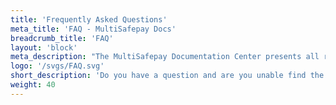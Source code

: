 ```yaml
---
title: 'Frequently Asked Questions'
meta_title: 'FAQ - MultiSafepay Docs'
breadcrumb_title: 'FAQ'
layout: 'block'
meta_description: "The MultiSafepay Documentation Center presents all relevant information about our Plugins and API. You can also find support pages for Payment Methods, Tools and General Questions as well as the contact details of our Support and Integration Teams."
logo: '/svgs/FAQ.svg'
short_description: 'Do you have a question and are you unable find the answer? View this page for answers to the most common questions.'
weight: 40
---
```

